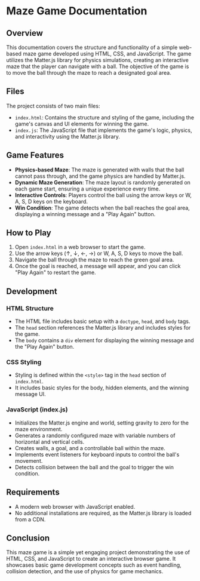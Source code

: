 # Maze Game Documentation

## Overview

This documentation covers the structure and functionality of a simple web-based maze game developed using HTML, CSS, and JavaScript. The game utilizes the Matter.js library for physics simulations, creating an interactive maze that the player can navigate with a ball. The objective of the game is to move the ball through the maze to reach a designated goal area.

## Files

The project consists of two main files:

- `index.html`: Contains the structure and styling of the game, including the game's canvas and UI elements for winning the game.
- `index.js`: The JavaScript file that implements the game's logic, physics, and interactivity using the Matter.js library.

## Game Features

- **Physics-based Maze**: The maze is generated with walls that the ball cannot pass through, and the game physics are handled by Matter.js.
- **Dynamic Maze Generation**: The maze layout is randomly generated on each game start, ensuring a unique experience every time.
- **Interactive Controls**: Players control the ball using the arrow keys or W, A, S, D keys on the keyboard.
- **Win Condition**: The game detects when the ball reaches the goal area, displaying a winning message and a "Play Again" button.

## How to Play

1. Open `index.html` in a web browser to start the game.
2. Use the arrow keys (↑, ↓, ←, →) or W, A, S, D keys to move the ball.
3. Navigate the ball through the maze to reach the green goal area.
4. Once the goal is reached, a message will appear, and you can click "Play Again" to restart the game.

## Development

### HTML Structure

- The HTML file includes basic setup with a `doctype`, `head`, and `body` tags.
- The `head` section references the Matter.js library and includes styles for the game.
- The `body` contains a `div` element for displaying the winning message and the "Play Again" button.

### CSS Styling

- Styling is defined within the `<style>` tag in the `head` section of `index.html`.
- It includes basic styles for the body, hidden elements, and the winning message UI.

### JavaScript (index.js)

- Initializes the Matter.js engine and world, setting gravity to zero for the maze environment.
- Generates a randomly configured maze with variable numbers of horizontal and vertical cells.
- Creates walls, a goal, and a controllable ball within the maze.
- Implements event listeners for keyboard inputs to control the ball's movement.
- Detects collision between the ball and the goal to trigger the win condition.

## Requirements

- A modern web browser with JavaScript enabled.
- No additional installations are required, as the Matter.js library is loaded from a CDN.

## Conclusion

This maze game is a simple yet engaging project demonstrating the use of HTML, CSS, and JavaScript to create an interactive browser game. It showcases basic game development concepts such as event handling, collision detection, and the use of physics for game mechanics.
